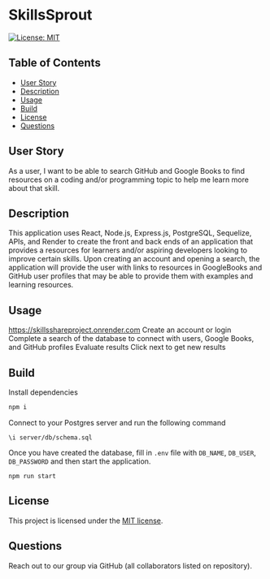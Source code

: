 # SkillsSprout

[![License: MIT](https://img.shields.io/badge/License-MIT-yellow.svg)](https://opensource.org/licenses/MIT)

## Table of Contents
- [User Story](#userstory)
- [Description](#description)
- [Usage](#usage)
- [Build](#builds)
- [License](#license)
- [Questions](#questions)

## User Story
As a user, I want to be able to search GitHub and Google Books to find resources on a coding and/or programming topic to help me learn more about that skill.

## Description
This application uses React, Node.js, Express.js, PostgreSQL, Sequelize, APIs, and Render to create the front and back ends of an application that provides a resources for learners and/or aspiring developers looking to improve certain skills.  Upon creating an account and opening a search, the application will provide the user with links to resources in GoogleBooks and GitHub user profiles that may be able to provide them with examples and learning resources.

## Usage
https://skillsshareproject.onrender.com
Create an account or login
Complete a search of the database to connect with users, Google Books, and GitHub profiles
Evaluate results 
Click next to get new results

## Build
Install dependencies
```sh
npm i
```
Connect to your Postgres server and run the following command
```postgres
\i server/db/schema.sql
```
Once you have created the database, fill in `.env` file with `DB_NAME`, `DB_USER`, `DB_PASSWORD` and then start the application.
```
npm run start
```

## License 
This project is licensed under the [MIT license](https://opensource.org/licenses/MIT).

## Questions
Reach out to our group via GitHub (all collaborators listed on repository).

